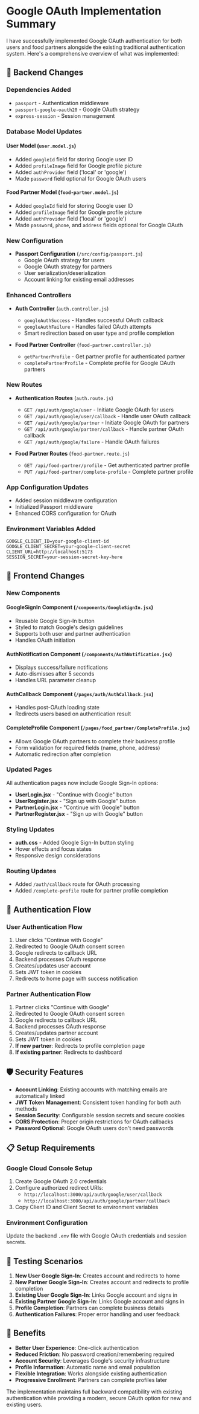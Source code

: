 # Google OAuth Implementation Summary

I have successfully implemented Google OAuth authentication for both users and food partners alongside the existing traditional authentication system. Here's a comprehensive overview of what was implemented:

## 🔧 Backend Changes

### Dependencies Added
- `passport` - Authentication middleware
- `passport-google-oauth20` - Google OAuth strategy
- `express-session` - Session management

### Database Model Updates

#### User Model (`user.model.js`)
- Added `googleId` field for storing Google user ID
- Added `profileImage` field for Google profile picture
- Added `authProvider` field ('local' or 'google')
- Made `password` field optional for Google OAuth users

#### Food Partner Model (`food-partner.model.js`)
- Added `googleId` field for storing Google user ID
- Added `profileImage` field for Google profile picture
- Added `authProvider` field ('local' or 'google')
- Made `password`, `phone`, and `address` fields optional for Google OAuth

### New Configuration
- **Passport Configuration** (`/src/config/passport.js`)
  - Google OAuth strategy for users
  - Google OAuth strategy for partners
  - User serialization/deserialization
  - Account linking for existing email addresses

### Enhanced Controllers
- **Auth Controller** (`auth.controller.js`)
  - `googleAuthSuccess` - Handles successful OAuth callback
  - `googleAuthFailure` - Handles failed OAuth attempts
  - Smart redirection based on user type and profile completion

- **Food Partner Controller** (`food-partner.controller.js`)
  - `getPartnerProfile` - Get partner profile for authenticated partner
  - `completePartnerProfile` - Complete profile for Google OAuth partners

### New Routes
- **Authentication Routes** (`auth.route.js`)
  - `GET /api/auth/google/user` - Initiate Google OAuth for users
  - `GET /api/auth/google/user/callback` - Handle user OAuth callback
  - `GET /api/auth/google/partner` - Initiate Google OAuth for partners
  - `GET /api/auth/google/partner/callback` - Handle partner OAuth callback
  - `GET /api/auth/google/failure` - Handle OAuth failures

- **Food Partner Routes** (`food-partner.route.js`)
  - `GET /api/food-partner/profile` - Get authenticated partner profile
  - `PUT /api/food-partner/complete-profile` - Complete partner profile

### App Configuration Updates
- Added session middleware configuration
- Initialized Passport middleware
- Enhanced CORS configuration for OAuth

### Environment Variables Added
```env
GOOGLE_CLIENT_ID=your-google-client-id
GOOGLE_CLIENT_SECRET=your-google-client-secret
CLIENT_URL=http://localhost:5173
SESSION_SECRET=your-session-secret-key-here
```

## 🎨 Frontend Changes

### New Components

#### GoogleSignIn Component (`/components/GoogleSignIn.jsx`)
- Reusable Google Sign-In button
- Styled to match Google's design guidelines
- Supports both user and partner authentication
- Handles OAuth initiation

#### AuthNotification Component (`/components/AuthNotification.jsx`)
- Displays success/failure notifications
- Auto-dismisses after 5 seconds
- Handles URL parameter cleanup

#### AuthCallback Component (`/pages/auth/AuthCallback.jsx`)
- Handles post-OAuth loading state
- Redirects users based on authentication result

#### CompleteProfile Component (`/pages/food_partner/CompleteProfile.jsx`)
- Allows Google OAuth partners to complete their business profile
- Form validation for required fields (name, phone, address)
- Automatic redirection after completion

### Updated Pages
All authentication pages now include Google Sign-In options:
- **UserLogin.jsx** - "Continue with Google" button
- **UserRegister.jsx** - "Sign up with Google" button  
- **PartnerLogin.jsx** - "Continue with Google" button
- **PartnerRegister.jsx** - "Sign up with Google" button

### Styling Updates
- **auth.css** - Added Google Sign-In button styling
- Hover effects and focus states
- Responsive design considerations

### Routing Updates
- Added `/auth/callback` route for OAuth processing
- Added `/complete-profile` route for partner profile completion

## 🔄 Authentication Flow

### User Authentication Flow
1. User clicks "Continue with Google"
2. Redirected to Google OAuth consent screen
3. Google redirects to callback URL
4. Backend processes OAuth response
5. Creates/updates user account
6. Sets JWT token in cookies
7. Redirects to home page with success notification

### Partner Authentication Flow
1. Partner clicks "Continue with Google"
2. Redirected to Google OAuth consent screen
3. Google redirects to callback URL
4. Backend processes OAuth response
5. Creates/updates partner account
6. Sets JWT token in cookies
7. **If new partner**: Redirects to profile completion page
8. **If existing partner**: Redirects to dashboard

## 🛡️ Security Features

- **Account Linking**: Existing accounts with matching emails are automatically linked
- **JWT Token Management**: Consistent token handling for both auth methods
- **Session Security**: Configurable session secrets and secure cookies
- **CORS Protection**: Proper origin restrictions for OAuth callbacks
- **Password Optional**: Google OAuth users don't need passwords

## 📋 Setup Requirements

### Google Cloud Console Setup
1. Create Google OAuth 2.0 credentials
2. Configure authorized redirect URIs:
   - `http://localhost:3000/api/auth/google/user/callback`
   - `http://localhost:3000/api/auth/google/partner/callback`
3. Copy Client ID and Client Secret to environment variables

### Environment Configuration
Update the backend `.env` file with Google OAuth credentials and session secrets.

## 🧪 Testing Scenarios

1. **New User Google Sign-In**: Creates account and redirects to home
2. **New Partner Google Sign-In**: Creates account and redirects to profile completion
3. **Existing User Google Sign-In**: Links Google account and signs in
4. **Existing Partner Google Sign-In**: Links Google account and signs in
5. **Profile Completion**: Partners can complete business details
6. **Authentication Failures**: Proper error handling and user feedback

## 🚀 Benefits

- **Better User Experience**: One-click authentication
- **Reduced Friction**: No password creation/remembering required
- **Account Security**: Leverages Google's security infrastructure
- **Profile Information**: Automatic name and email population
- **Flexible Integration**: Works alongside existing authentication
- **Progressive Enrollment**: Partners can complete profiles later

The implementation maintains full backward compatibility with existing authentication while providing a modern, secure OAuth option for new and existing users.